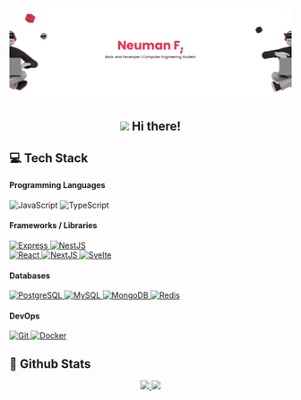 <img src="images/header.png">

<h2 align="center"> <img src="https://media.giphy.com/media/hvRJCLFzcasrR4ia7z/giphy.gif" width="25px"> Hi there!</h2>

## 💻 Tech Stack

#### Programming Languages

<img src="https://img.shields.io/badge/JavaScript-381D2A?style=flat-square&logo=javascript&logoColor=E83151" alt="JavaScript" /> <img src="https://img.shields.io/badge/TypeScript-381D2A?style=flat-square&logo=typescript&logoColor=E83151" alt="TypeScript" />

#### Frameworks / Libraries

<a href="https://expressjs.com/">
  <img src="https://img.shields.io/badge/Express-381D2A?style=flat-square&logo=express&logoColor=E83151" alt="Express" />  
</a>
<a href="https://nestjs.com/">
  <img src="https://img.shields.io/badge/NestJS-381D2A?style=flat-square&logo=nestjs&logoColor=E83151" alt="NestJS" />
</a>
<br/>
<a href="https://reactjs.org/">
  <img src="https://img.shields.io/badge/React-381D2A?style=flat-square&logo=react&logoColor=E83151" alt="React" />
</a>
<a href="https://nextjs.org/">
  <img src="https://img.shields.io/badge/NextJS-381D2A?style=flat-square&logo=next.js&logoColor=E83151" alt="NextJS" />
</a>
<a href="https://svelte.dev/">
  <img src="https://img.shields.io/badge/Svelte-381D2A?style=flat-square&logo=svelte&logoColor=E83151" alt="Svelte" />
</a>

#### Databases

<a href="https://www.postgresql.org/">
  <img src="https://img.shields.io/badge/PostgreSQL-381D2A?style=flat-square&logo=postgresql&logoColor=E83151" alt="PostgreSQL" />
</a>
<a href="https://www.mysql.com/">
  <img src="https://img.shields.io/badge/MySQL-381D2A?style=flat-square&logo=mysql&logoColor=E83151" alt="MySQL" />
</a>
<a href="https://www.mongodb.com/">
  <img src="https://img.shields.io/badge/MongoDB-381D2A?style=flat-square&logo=mongodb&logoColor=E83151" alt="MongoDB" />
</a>
<a href="https://redis.io/">
  <img src="https://img.shields.io/badge/Redis-381D2A?style=flat-square&logo=redis&logoColor=E83151" alt="Redis" />
</a>

#### DevOps

<a href="https://git-scm.com/">
  <img src="https://img.shields.io/badge/Git-381D2A?style=flat-square&logo=git&logoColor=E83151" alt="Git" />  
</a>
<a href="https://www.docker.com/">
  <img src="https://img.shields.io/badge/Docker-381D2A?style=flat-square&logo=docker&logoColor=E83151" alt="Docker" />
</a>

## 📃 Github Stats

<div align="center">
  <a href="https://github.com/neumanf" height="200">
    <img height="180em" src="https://github-readme-stats.vercel.app/api?username=neumanf&theme=buefy&show_icons=true&include_all_commits=true&title_color=E83151&icon_color=E83151" />
  </a>
  <a href="https://github.com/neumanf" height="200">
    <img height="180em" src="https://github-readme-stats.vercel.app/api/top-langs/?username=neumanf&theme=buefy&layout=compact&title_color=E83151&icon_color=E83151" />
  </a>
</div>
